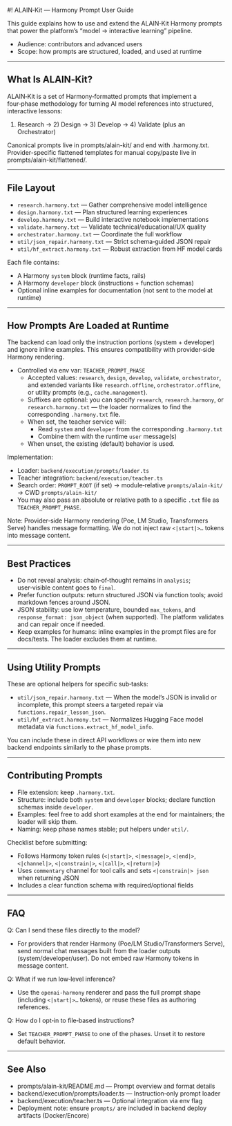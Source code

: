 #! ALAIN‑Kit — Harmony Prompt User Guide

This guide explains how to use and extend the ALAIN‑Kit Harmony prompts that power the platform’s “model → interactive learning” pipeline.

- Audience: contributors and advanced users
- Scope: how prompts are structured, loaded, and used at runtime

---

## What Is ALAIN‑Kit?

ALAIN‑Kit is a set of Harmony‑formatted prompts that implement a four‑phase methodology for turning AI model references into structured, interactive lessons:

1) Research → 2) Design → 3) Develop → 4) Validate (plus an Orchestrator)

Canonical prompts live in prompts/alain-kit/ and end with .harmony.txt. Provider-specific flattened templates for manual copy/paste live in prompts/alain-kit/flattened/.

---

## File Layout

- `research.harmony.txt` — Gather comprehensive model intelligence
- `design.harmony.txt` — Plan structured learning experiences
- `develop.harmony.txt` — Build interactive notebook implementations
- `validate.harmony.txt` — Validate technical/educational/UX quality
- `orchestrator.harmony.txt` — Coordinate the full workflow
- `util/json_repair.harmony.txt` — Strict schema‑guided JSON repair
- `util/hf_extract.harmony.txt` — Robust extraction from HF model cards

Each file contains:
- A Harmony `system` block (runtime facts, rails)
- A Harmony `developer` block (instructions + function schemas)
- Optional inline examples for documentation (not sent to the model at runtime)

---

## How Prompts Are Loaded at Runtime

The backend can load only the instruction portions (system + developer) and ignore inline examples. This ensures compatibility with provider‑side Harmony rendering.

- Controlled via env var: `TEACHER_PROMPT_PHASE`
  - Accepted values: `research`, `design`, `develop`, `validate`, `orchestrator`, and extended variants like `research.offline`, `orchestrator.offline`, or utility prompts (e.g., `cache.management`).
  - Suffixes are optional: you can specify `research`, `research.harmony`, or `research.harmony.txt` — the loader normalizes to find the corresponding `.harmony.txt` file.
  - When set, the teacher service will:
    - Read `system` and `developer` from the corresponding `.harmony.txt`
    - Combine them with the runtime `user` message(s)
  - When unset, the existing (default) behavior is used.

Implementation:
- Loader: `backend/execution/prompts/loader.ts`
- Teacher integration: `backend/execution/teacher.ts`
- Search order: `PROMPT_ROOT` (if set) → module‑relative `prompts/alain-kit/` → CWD `prompts/alain-kit/`
- You may also pass an absolute or relative path to a specific `.txt` file as `TEACHER_PROMPT_PHASE`.

Note: Provider‑side Harmony rendering (Poe, LM Studio, Transformers Serve) handles message formatting. We do not inject raw `<|start|>…` tokens into message content.

---

## Best Practices

- Do not reveal analysis: chain‑of‑thought remains in `analysis`; user‑visible content goes to `final`.
- Prefer function outputs: return structured JSON via function tools; avoid markdown fences around JSON.
- JSON stability: use low temperature, bounded `max_tokens`, and `response_format: json_object` (when supported). The platform validates and can repair once if needed.
- Keep examples for humans: inline examples in the prompt files are for docs/tests. The loader excludes them at runtime.

---

## Using Utility Prompts

These are optional helpers for specific sub‑tasks:

- `util/json_repair.harmony.txt` — When the model’s JSON is invalid or incomplete, this prompt steers a targeted repair via `functions.repair_lesson_json`.
- `util/hf_extract.harmony.txt` — Normalizes Hugging Face model metadata via `functions.extract_hf_model_info`.

You can include these in direct API workflows or wire them into new backend endpoints similarly to the phase prompts.

---

## Contributing Prompts

- File extension: keep `.harmony.txt`.
- Structure: include both `system` and `developer` blocks; declare function schemas inside `developer`.
- Examples: feel free to add short examples at the end for maintainers; the loader will skip them.
- Naming: keep phase names stable; put helpers under `util/`.

Checklist before submitting:
- Follows Harmony token rules (`<|start|>`, `<|message|>`, `<|end|>`, `<|channel|>`, `<|constrain|>`, `<|call|>`, `<|return|>`)
- Uses `commentary` channel for tool calls and sets `<|constrain|> json` when returning JSON
- Includes a clear function schema with required/optional fields

---

## FAQ

Q: Can I send these files directly to the model?
- For providers that render Harmony (Poe/LM Studio/Transformers Serve), send normal chat messages built from the loader outputs (system/developer/user). Do not embed raw Harmony tokens in message content.

Q: What if we run low‑level inference?
- Use the `openai-harmony` renderer and pass the full prompt shape (including `<|start|>…` tokens), or reuse these files as authoring references.

Q: How do I opt‑in to file‑based instructions?
- Set `TEACHER_PROMPT_PHASE` to one of the phases. Unset it to restore default behavior.

---

## See Also

- prompts/alain-kit/README.md — Prompt overview and format details
- backend/execution/prompts/loader.ts — Instruction‑only prompt loader
- backend/execution/teacher.ts — Optional integration via env flag
- Deployment note: ensure `prompts/` are included in backend deploy artifacts (Docker/Encore)
